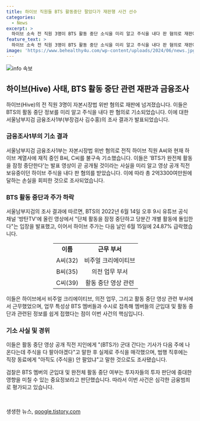 ```yaml
---
title: 하이브 직원들 BTS 활동중단 팔았다가 재판행 사건 선수
categories:
  - News
excerpt: >
  하이브 소속 전 직원 3명이 BTS 활동 중단 소식을 미리 알고 주식을 내다 판 혐의로 재판에 넘기졌다. 서울남부지검은 자본시장법 위반 혐의로 A씨와 하이브 계열사에 재직 중인 B씨, C씨를 기소했다. 이들은 BTS 활동 중단 소식을 미리 알고 주식을 팔아 2억3300만원에 이르는 손실을 회피한 것으로 조사됐다. 검찰은 멤버들의 군 입대 및 활동 중단 여부는 투자자들에게 중요한 정보라 판단했다. 이들은 범행 전후에 지인과 동료에게 주식 매매에 대해 언급한 것으로도 조사됐다.
feature_text: >
  하이브 소속 전 직원 3명이 BTS 활동 중단 소식을 미리 알고 주식을 내다 판 혐의로 재판에 넘기졌다. 서울남부지검은 자본시장법 위반 혐의로 A씨와 하이브 계열사에 재직 중인 B씨, C씨를 기소했다. 이들은 BTS 활동 중단 소식을 미리 알고 주식을 팔아 2억3300만원에 이르는 손실을 회피한 것으로 조사됐다. 검찰은 멤버들의 군 입대 및 활동 중단 여부는 투자자들에게 중요한 정보라 판단했다. 이들은 범행 전후에 지인과 동료에게 주식 매매에 대해 언급한 것으로도 조사됐다.
image: 'https://www.behealthy4u.com/wp-content/uploads/2024/06/news.jpg'
---
```


<p><img src="https://www.behealthy4u.com/wp-content/uploads/2024/06/news.jpg" alt="info 속보" /></p>

<h2 data-ke-size="size26">하이브(Hive) 사태, BTS 활동 중단 관련 재판과 금융조사</h2>

<p data-ke-size="size16">하이브(Hive)의 전 직원 3명이 자본시장법 위반 혐의로 재판에 넘겨졌습니다. 이들은 BTS의 활동 중단 정보를 미리 알고 주식을 내다 판 혐의로 기소되었습니다. 이에 대한 서울남부지검 금융조사1부(부장검사 김수홍)의 조사 결과가 발표되었습니다.</p>

<h3>금융조사1부의 기소 결과</h3>

<p data-ke-size="size16">서울남부지검 금융조사1부는 자본시장법 위반 혐의로 전직 하이브 직원 A씨와 현재 하이브 계열사에 재직 중인 B씨, C씨를 불구속 기소했습니다. 이들은 'BTS가 완전체 활동을 잠정 중단한다'는 발표 영상이 곧 공개될 것이라는 사실을 미리 알고 영상 공개 직전 보유중이던 하이브 주식을 내다 판 혐의를 받았습니다. 이에 따라 총 2억3300여만원에 달하는 손실을 회피한 것으로 조사되었습니다.</p>

<h3>BTS 활동 중단과 주가 하락</h3>

<p data-ke-size="size16">서울남부지검의 조사 결과에 따르면, BTS의 2022년 6월 14일 오후 9시 유튜브 공식 채널 '방탄TV'에 올린 영상에서 "단체 활동을 잠정 중단하고 당분간 개별 활동에 돌입한다"는 입장을 발표했고, 이어서 하이브 주가는 다음 날인 6월 15일에 24.87% 급락했습니다.</p>

<table style="width: 50%; margin-left: auto; margin-right: auto;">
<tbody>
<tr>
<td style="text-align: center; height: 17px;"><b>이름</b></td>
<td style="text-align: center; height: 17px;"><b>근무 부서</b></td>
</tr>
<tr>
<td style="text-align: center; height: 17px;">A씨(32)</td>
<td style="text-align: center; height: 17px;">비주얼 크리에이티브</td>
</tr>
<tr>
<td style="text-align: center; height: 17px;">B씨(35)</td>
<td style="text-align: center; height: 17px;">의전 업무 부서</td>
</tr>
<tr>
<td style="text-align: center; height: 17px;">C씨(39)</td>
<td style="text-align: center; height: 17px;">활동 중단 영상 관련</td>
</tr>
</tbody>
</table>

<p data-ke-size="size16">이들은 하이브에서 비주얼 크리에이티브, 의전 업무, 그리고 활동 중단 영상 관련 부서에서 근무했었으며, 업무 특성상 BTS 멤버들과 수시로 접촉해 멤버들의 군입대 및 활동 중단과 관련된 정보를 쉽게 접했다는 점이 이번 사건의 핵심입니다.</p>

<h3>기소 사실 및 경위</h3>

<p data-ke-size="size16">이들은 활동 중단 영상 공개 직전 지인에게 "(BTS가) 군대 간다는 기사가 다음 주에 나온다는데 주식을 다 팔아야겠다"고 말한 후 실제로 주식을 매각했으며, 범행 직후에는 직장 동료에게 "아직도 (주식을) 안 팔았냐"고 말한 것으로도 조사됐습니다.</p>

<p data-ke-size="size16">검찰은 BTS 멤버의 군입대 및 완전체 활동 중단 여부는 투자자들의 투자 판단에 중대한 영향을 미칠 수 있는 중요정보라고 판단했습니다. 따라서 이번 사건은 심각한 금융범죄로 평가되고 있습니다.</p>

<p data-ke-size="size16">&nbsp;</p>
생생한 뉴스, <a href="https://qoogle.tistory.com" rel="dofollow">qoogle.tistory.com</a>


